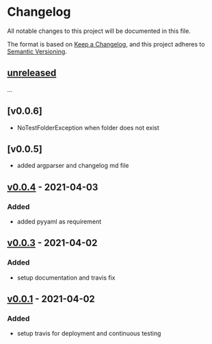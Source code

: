 # Changelog

All notable changes to this project will be documented in this file.

The format is based on [Keep a Changelog](https://keepachangelog.com/en/1.0.0/),
and this project adheres to [Semantic Versioning](https://semver.org/spec/v2.0.0.html).

## [unreleased]
...

## [v0.0.6]
- NoTestFolderException when folder does not exist

## [v0.0.5]
- added argparser and changelog md file

## [v0.0.4] - 2021-04-03

### Added

- added pyyaml as requirement
  
## [v0.0.3] - 2021-04-02

### Added

- setup documentation and travis fix

## [v0.0.1] - 2021-04-02

### Added

- setup travis for deployment and continuous testing

[unreleased]: https://github.com/atmauriz/didactic-octo-memory/compare/v0.0.4...HEAD
[v0.0.4]: https://github.com/atmauriz/didactic-octo-memory/compare/v0.0.3...v0.0.4
[v0.0.3]: https://github.com/atmauriz/didactic-octo-memory/compare/v0.0.1...v0.0.3
[v0.0.1]: https://github.com/atmauriz/didactic-octo-memory/releases/tag/v0.0.1